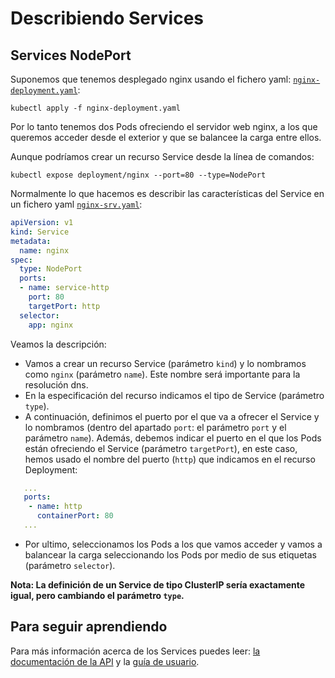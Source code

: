 # Describiendo Services

## Services NodePort

Suponemos que tenemos desplegado nginx usando el fichero yaml: [`nginx-deployment.yaml`](../modulo5/files/nginx-deployment.yaml):

    kubectl apply -f nginx-deployment.yaml

Por lo tanto tenemos dos Pods ofreciendo el servidor web nginx, a los que queremos acceder desde el exterior y que se balancee la carga entre ellos.

Aunque podríamos crear un recurso Service desde la línea de comandos:

    kubectl expose deployment/nginx --port=80 --type=NodePort

Normalmente lo que hacemos es describir las características del Service en un fichero yaml [`nginx-srv.yaml`](files/nginx-srv.yaml):

```yaml
apiVersion: v1
kind: Service
metadata:
  name: nginx
spec:
  type: NodePort
  ports:
  - name: service-http
    port: 80
    targetPort: http
  selector:
    app: nginx
```
Veamos la descripción:

* Vamos a crear un recurso Service (parámetro `kind`) y lo nombramos como `nginx` (parámetro `name`). Este nombre será importante para la resolución dns.
* En la especificación del recurso indicamos el tipo de Service (parámetro `type`).
* A continuación, definimos el puerto por el que va a ofrecer el Service y lo nombramos (dentro del apartado `port`: el parámetro `port` y el parámetro `name`). Además, debemos indicar el puerto en el que los Pods están ofreciendo el Service (parámetro `targetPort`), en este caso, hemos usado el nombre del puerto (`http`) que indicamos en el recurso Deployment:

```yaml
   ...
   ports:
    - name: http
      containerPort: 80
   ...
```
* Por ultimo, seleccionamos los Pods a los que vamos acceder y vamos a balancear la carga seleccionando los Pods por medio de sus etiquetas (parámetro `selector`).

**Nota: La definición de un Service de tipo ClusterIP sería exactamente igual, pero cambiando el parámetro `type`.**

## Para seguir aprendiendo

Para más información acerca de los Services puedes leer: [la documentación de la API](https://kubernetes.io/docs/reference/generated/kubernetes-api/v1.20/#service-v1-core) y la [guía de usuario](https://kubernetes.io/docs/concepts/services-networking/service/).
